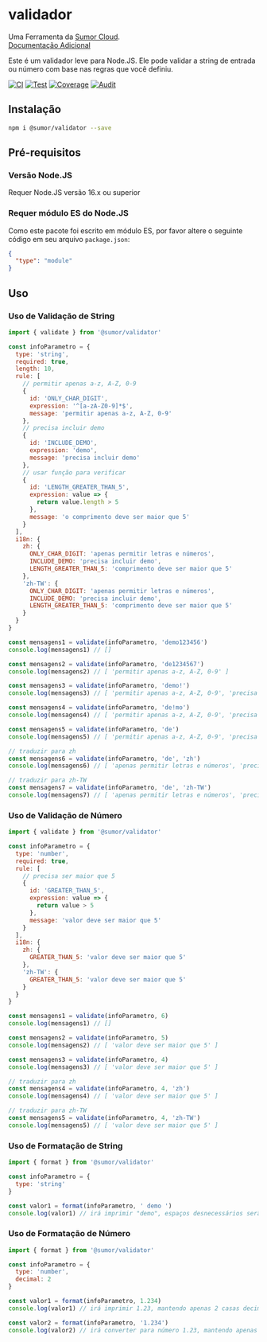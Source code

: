 # validador

Uma Ferramenta da [Sumor Cloud](https://sumor.cloud).  
[Documentação Adicional](https://sumor.cloud)

Este é um validador leve para Node.JS.
Ele pode validar a string de entrada ou número com base nas regras que você definiu.

[![CI](https://github.com/sumor-cloud/validator/actions/workflows/ci.yml/badge.svg)](https://github.com/sumor-cloud/validator/actions/workflows/ci.yml)
[![Test](https://github.com/sumor-cloud/validator/actions/workflows/ut.yml/badge.svg)](https://github.com/sumor-cloud/validator/actions/workflows/ut.yml)
[![Coverage](https://github.com/sumor-cloud/validator/actions/workflows/coverage.yml/badge.svg)](https://github.com/sumor-cloud/validator/actions/workflows/coverage.yml)
[![Audit](https://github.com/sumor-cloud/validator/actions/workflows/audit.yml/badge.svg)](https://github.com/sumor-cloud/validator/actions/workflows/audit.yml)

## Instalação

```bash
npm i @sumor/validator --save
```

## Pré-requisitos

### Versão Node.JS

Requer Node.JS versão 16.x ou superior

### Requer módulo ES do Node.JS

Como este pacote foi escrito em módulo ES,
por favor altere o seguinte código em seu arquivo `package.json`:

```json
{
  "type": "module"
}
```

## Uso

### Uso de Validação de String

```js
import { validate } from '@sumor/validator'

const infoParametro = {
  type: 'string',
  required: true,
  length: 10,
  rule: [
    // permitir apenas a-z, A-Z, 0-9
    {
      id: 'ONLY_CHAR_DIGIT',
      expression: '^[a-zA-Z0-9]*$',
      message: 'permitir apenas a-z, A-Z, 0-9'
    },
    // precisa incluir demo
    {
      id: 'INCLUDE_DEMO',
      expression: 'demo',
      message: 'precisa incluir demo'
    },
    // usar função para verificar
    {
      id: 'LENGTH_GREATER_THAN_5',
      expression: value => {
        return value.length > 5
      },
      message: 'o comprimento deve ser maior que 5'
    }
  ],
  i18n: {
    zh: {
      ONLY_CHAR_DIGIT: 'apenas permitir letras e números',
      INCLUDE_DEMO: 'precisa incluir demo',
      LENGTH_GREATER_THAN_5: 'comprimento deve ser maior que 5'
    },
    'zh-TW': {
      ONLY_CHAR_DIGIT: 'apenas permitir letras e números',
      INCLUDE_DEMO: 'precisa incluir demo',
      LENGTH_GREATER_THAN_5: 'comprimento deve ser maior que 5'
    }
  }
}

const mensagens1 = validate(infoParametro, 'demo123456')
console.log(mensagens1) // []

const mensagens2 = validate(infoParametro, 'de1234567')
console.log(mensagens2) // [ 'permitir apenas a-z, A-Z, 0-9' ]

const mensagens3 = validate(infoParametro, 'demo!')
console.log(mensagens3) // [ 'permitir apenas a-z, A-Z, 0-9', 'precisa incluir demo' ]

const mensagens4 = validate(infoParametro, 'de!mo')
console.log(mensagens4) // [ 'permitir apenas a-z, A-Z, 0-9', 'precisa incluir demo' ]

const mensagens5 = validate(infoParametro, 'de')
console.log(mensagens5) // [ 'permitir apenas a-z, A-Z, 0-9', 'precisa incluir demo', 'o comprimento deve ser maior que 5' ]

// traduzir para zh
const mensagens6 = validate(infoParametro, 'de', 'zh')
console.log(mensagens6) // [ 'apenas permitir letras e números', 'precisa incluir demo', 'comprimento deve ser maior que 5' ]

// traduzir para zh-TW
const mensagens7 = validate(infoParametro, 'de', 'zh-TW')
console.log(mensagens7) // [ 'apenas permitir letras e números', 'precisa incluir demo', 'comprimento deve ser maior que 5' ]
```

### Uso de Validação de Número

```js
import { validate } from '@sumor/validator'

const infoParametro = {
  type: 'number',
  required: true,
  rule: [
    // precisa ser maior que 5
    {
      id: 'GREATER_THAN_5',
      expression: value => {
        return value > 5
      },
      message: 'valor deve ser maior que 5'
    }
  ],
  i18n: {
    zh: {
      GREATER_THAN_5: 'valor deve ser maior que 5'
    },
    'zh-TW': {
      GREATER_THAN_5: 'valor deve ser maior que 5'
    }
  }
}

const mensagens1 = validate(infoParametro, 6)
console.log(mensagens1) // []

const mensagens2 = validate(infoParametro, 5)
console.log(mensagens2) // [ 'valor deve ser maior que 5' ]

const mensagens3 = validate(infoParametro, 4)
console.log(mensagens3) // [ 'valor deve ser maior que 5' ]

// traduzir para zh
const mensagens4 = validate(infoParametro, 4, 'zh')
console.log(mensagens4) // [ 'valor deve ser maior que 5' ]

// traduzir para zh-TW
const mensagens5 = validate(infoParametro, 4, 'zh-TW')
console.log(mensagens5) // [ 'valor deve ser maior que 5' ]
```

### Uso de Formatação de String

```js
import { format } from '@sumor/validator'

const infoParametro = {
  type: 'string'
}

const valor1 = format(infoParametro, ' demo ')
console.log(valor1) // irá imprimir "demo", espaços desnecessários serão removidos
```

### Uso de Formatação de Número

```js
import { format } from '@sumor/validator'

const infoParametro = {
  type: 'number',
  decimal: 2
}

const valor1 = format(infoParametro, 1.234)
console.log(valor1) // irá imprimir 1.23, mantendo apenas 2 casas decimais

const valor2 = format(infoParametro, '1.234')
console.log(valor2) // irá converter para número 1.23, mantendo apenas 2 casas decimais
```
